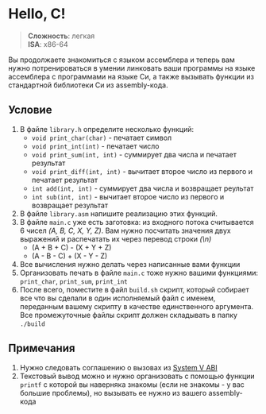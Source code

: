 # Hello, C!

> **Сложность**: легкая  
> **ISA**: x86-64

Вы продолжаете знакомиться с языком ассемблера и теперь вам нужно потренироваться
в умении линковать ваши программы на языке ассемблера с программами на языке Си, а также вызывать функции из стандартной библиотеки Си из assembly-кода.

## Условие

1. В файле `library.h` определите несколько функций:
   - `void print_char(char)` - печатает символ
   - `void print_int(int)` - печатает число
   - `void print_sum(int, int)` - суммирует два числа и печатает результат
   - `void print_diff(int, int)` - вычитает второе число из первого и печатает результат
   - `int add(int, int)` - суммирует два числа и возвращает реультат
   - `int sub(int, int)` - вычитает второе число из первого и возвращает результат
2. В файле `library.asm` напишите реализацию этих функций.
3. В файле `main.c` уже есть заготовка: из входного потока считывается 6 чисел _(A, B, C, X, Y, Z)_. Вам нужно посчитать значения двух выражений и распечатать их через перевод строки _(\n)_
   - (A + B + C) - (X + Y + Z)
   - (A - B - C) + (X - Y - Z)
4. Все вычисления нужно делать через написанные вами функции
5. Организовать печать в файле `main.c` тоже нужно вашими функциями: `print_char`, `print_sum`, `print_int`
6. После всего, поместите в файл `build.sh` скрипт, который собирает все что вы сделали в один исполняемый файл с именем, переданным вашему скрипту в качестве единственного аргумента. Все промежуточные файлы скрипт должен складывать в папку `./build`

## Примечания

1. Нужно следовать соглашению о вызовах из [System V ABI](https://en.wikipedia.org/wiki/X86_calling_conventions#System_V_AMD64_ABI)
1. Текстовый вывод можно и нужно организовать с помощью функции `printf` с которой вы наверняка знакомы (если не знакомы - у вас большие проблемы), но вызывать ее нужно из вашего assembly-кода
